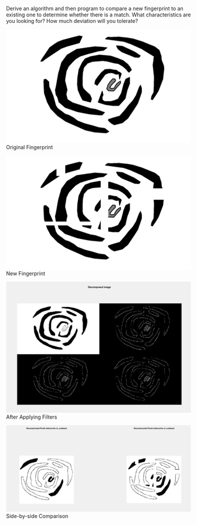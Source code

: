 Derive an algorithm and then program to compare a new fingerprint to an existing one to determine whether there is a match. What characteristics are you looking for? How much deviation will you tolerate?
<br>

![Original Fingerprint](Print2.bmp)
Original Fingerprint<br>

![New Fingerprint](Print4.bmp)
New Fingerprint<br>

![After Applying Filters](Filters.jpg)
After Applying Filters<br>

![Side-by-side Comparison](Comparison.jpg)
Side-by-side Comparison<br>